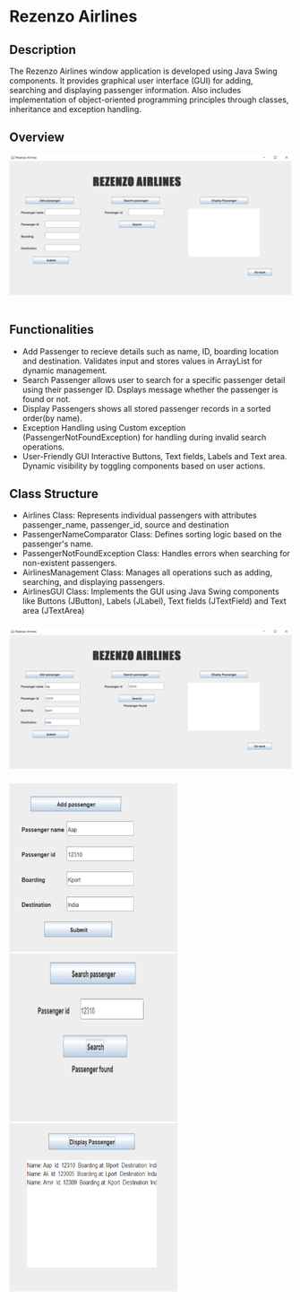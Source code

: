# Rezenzo Airlines 

## Description
The Rezenzo Airlines window application is developed using Java Swing components. It provides graphical user interface (GUI) for adding, searching
and displaying passenger information. Also includes implementation of object-oriented programming principles through classes, inheritance and exception handling.
<br>
## Overview
![image alt](https://github.com/Amri174/Airlines-GUI/blob/main/assets/Overview.PNG?raw=true)
<br><br>
## Functionalities
+  Add Passenger to recieve details such as name, ID, boarding location and destination. Validates input and stores values in ArrayList for dynamic management.
+  Search Passenger allows user to search for a specific passenger detail using their passenger ID. Dsplays message whether the passenger is found or not.
+  Display Passengers shows all stored passenger records in a sorted order(by name).
+  Exception Handling using Custom exception (PassengerNotFoundException) for  handling during invalid search operations.
+  User-Friendly GUI Interactive Buttons, Text fields, Labels and Text area. Dynamic visibility by toggling components based on user actions.

## Class Structure
+  Airlines Class: Represents individual passengers with attributes passenger_name, passenger_id, source and destination
+  PassengerNameComparator Class: Defines sorting logic based on the passenger's name.
+  PassengerNotFoundException Class: Handles errors when searching for non-existent passengers.
+  AirlinesManagement Class: Manages all operations such as adding, searching, and displaying passengers.
+  AirlinesGUI Class: Implements the GUI using Java Swing components like Buttons (JButton), Labels (JLabel), Text fields (JTextField) and Text area (JTextArea)

### 
![image alt](https://github.com/Amri174/Airlines-GUI/blob/main/assets/Screenshot1.PNG?raw=true)
### 
<img height="300" width="300" src="https://github.com/Amri174/Airlines-GUI/blob/main/assets/addp.PNG" /> <img height="300" width="300" src="https://github.com/Amri174/Airlines-GUI/blob/main/assets/search.PNG" /> <img height="300" width="300" src="https://github.com/Amri174/Airlines-GUI/blob/main/assets/display.PNG" />


